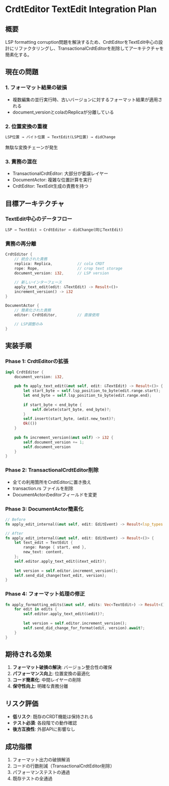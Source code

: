 # CrdtEditor TextEdit Integration Plan

## 概要

LSP formatting corruption問題を解決するため、CrdtEditorをTextEdit中心の設計にリファクタリングし、TransactionalCrdtEditorを削除してアーキテクチャを簡素化する。

## 現在の問題

### 1. フォーマット結果の破損
- 複数編集の並行実行時、古いバージョンに対するフォーマット結果が適用される
- document_versionとcolaのReplicaが分離している

### 2. 位置変換の重複
```rust
LSP位置 → バイト位置 → TextEdit(LSP位置) → didChange
```
無駄な変換チェーンが発生

### 3. 責務の混在
- TransactionalCrdtEditor: 大部分が委譲レイヤー
- DocumentActor: 複雑な位置計算を実行
- CrdtEditor: TextEdit生成の責務を持つ

## 目標アーキテクチャ

### TextEdit中心のデータフロー
```rust
LSP → TextEdit → CrdtEditor → didChange(同じTextEdit)
```

### 責務の再分離
```rust
CrdtEditor {
    // 統合された責務
    replica: Replica,           // cola CRDT
    rope: Rope,                 // crop text storage  
    document_version: i32,      // LSP version
    
    // 新しいインターフェース
    apply_text_edit(edit: &TextEdit) -> Result<()>
    increment_version() -> i32
}

DocumentActor {
    // 簡素化された責務
    editor: CrdtEditor,         // 直接使用
    
    // LSP調整のみ
}
```

## 実装手順

### Phase 1: CrdtEditorの拡張
```rust
impl CrdtEditor {
    document_version: i32,
    
    pub fn apply_text_edit(&mut self, edit: &TextEdit) -> Result<()> {
        let start_byte = self.lsp_position_to_byte(edit.range.start);
        let end_byte = self.lsp_position_to_byte(edit.range.end);
        
        if start_byte < end_byte {
            self.delete(start_byte, end_byte)?;
        }
        self.insert(start_byte, &edit.new_text)?;
        Ok(())
    }
    
    pub fn increment_version(&mut self) -> i32 {
        self.document_version += 1;
        self.document_version
    }
}
```

### Phase 2: TransactionalCrdtEditor削除
- 全ての利用箇所をCrdtEditorに置き換え
- transaction.rs ファイルを削除
- DocumentActorのeditorフィールドを変更

### Phase 3: DocumentActor簡素化
```rust
// Before
fn apply_edit_internal(&mut self, edit: EditEvent) -> Result<lsp_types::TextEdit>

// After  
fn apply_edit_internal(&mut self, edit: EditEvent) -> Result<()> {
    let text_edit = TextEdit {
        range: Range { start, end },
        new_text: content,
    };
    self.editor.apply_text_edit(&text_edit)?;
    
    let version = self.editor.increment_version();
    self.send_did_change(text_edit, version);
}
```

### Phase 4: フォーマット処理の修正
```rust
fn apply_formatting_edits(&mut self, edits: Vec<TextEdit>) -> Result<()> {
    for edit in edits {
        self.editor.apply_text_edit(&edit)?;
        
        let version = self.editor.increment_version();
        self.send_did_change_for_format(edit, version).await?;
    }
}
```

## 期待される効果

1. **フォーマット破損の解決**: バージョン整合性の確保
2. **パフォーマンス向上**: 位置変換の最適化
3. **コード簡素化**: 中間レイヤーの削除
4. **保守性向上**: 明確な責務分離

## リスク評価

- **低リスク**: 既存のCRDT機能は保持される
- **テスト必須**: 各段階での動作確認
- **後方互換性**: 外部APIに影響なし

## 成功指標

1. フォーマット出力の破損解消
2. コードの行数削減（TransactionalCrdtEditor削除）
3. パフォーマンステストの通過
4. 既存テストの全通過